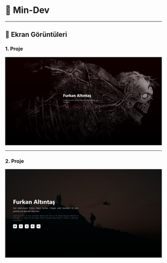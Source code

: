 # 📖 Min-Dev

<hr>

## 📸 Ekran Görüntüleri

### 1. Proje
![1](/images/1.JPG)

<hr/>

### 2. Proje
![2](/images/2.JPG)

